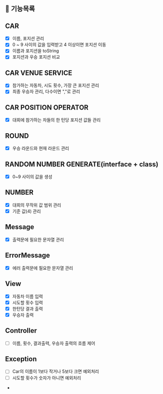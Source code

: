 ## 🚀 기능목록

## CAR

- [x] 이름, 포지션 관리
- [x] 0 ~ 9 사이의 값을 입력받고 4 이상이면 포지션 이동
- [x] 이름과 포지션을 toString
- [x] 포지션과 우승 포지션 비교

## CAR VENUE SERVICE

- [x] 참가하는 자동차, 시도 횟수, 가장 큰 포지션 관리
- [x] 최종 우승자 관리, 다수이면 ","로 관리

## CAR POSITION OPERATOR

- [x] 대회에 참가하는 차들의 한 턴당 포지션 값들 관리

## ROUND

- [x] 우승 라운드와 현재 라운드 관리

## RANDOM NUMBER GENERATE(interface + class)

- [x] 0~9 사이의 값을 생성

## NUMBER

- [x] 대회의 무작위 값 범위 관리
- [x] 기준 값(4) 관리

## Message

- [x] 출력문에 필요한 문자열 관리

## ErrorMessage

- [x] 에러 출력문에 필요한 문자열 관리

## View

- [x] 자동차 이름 입력
- [x] 시도할 횟수 입력
- [x] 한턴당 결과 출력
- [x] 우승자 출력

## Controller

- [ ] 이름, 횟수, 결과출력, 우승자 출력의 흐름 제어

## Exception

- [ ] Car의 이름이 1보다 작거나 5보다 크면 예외처리
- [ ] 시도할 횟수가 숫자가 아니면 예외처리
- 